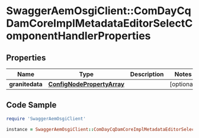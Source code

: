 # SwaggerAemOsgiClient::ComDayCqDamCoreImplMetadataEditorSelectComponentHandlerProperties

## Properties

Name | Type | Description | Notes
------------ | ------------- | ------------- | -------------
**granitedata** | [**ConfigNodePropertyArray**](ConfigNodePropertyArray.md) |  | [optional] 

## Code Sample

```ruby
require 'SwaggerAemOsgiClient'

instance = SwaggerAemOsgiClient::ComDayCqDamCoreImplMetadataEditorSelectComponentHandlerProperties.new(granitedata: null)
```



